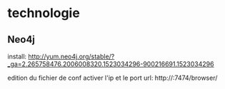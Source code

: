 # technologie
## Neo4j
  install:
   http://yum.neo4j.org/stable/?_ga=2.265758476.2006008320.1523034296-900216691.1523034296
   
   edition du fichier de conf
     activer l'ip et le port
     url: http://<IP>:7474/browser/

